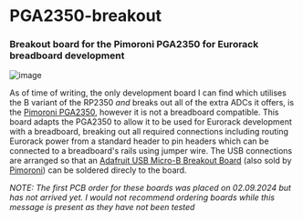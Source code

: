 # PGA2350-breakout
### Breakout board for the Pimoroni PGA2350 for Eurorack breadboard development

![image](https://github.com/user-attachments/assets/f13c7844-6c97-4d8e-98f1-39c315df7998)

As of time of writing, the only development board I can find which utilises the B variant of the RP2350 *and* breaks out all of the extra ADCs it offers, is the [Pimoroni PGA2350](https://shop.pimoroni.com/products/pga2350?variant=42092629229651), however it is not a breadboard compatible. 
This board adapts the PGA2350 to allow it to be used for Eurorack development with a breadboard, breaking out all required connections including routing Eurorack power from a standard header to pin headers which can be connected to a breadboard's rails using jumper wire. 
The USB connections are arranged so that an [Adafruit USB Micro-B Breakout Board](https://www.adafruit.com/product/1833) (also sold by [Pimoroni](https://shop.pimoroni.com/products/adafruit-usb-micro-b-breakout-board?variant=821196557)) can be soldered direcly to the board.

*NOTE: The first PCB order for these boards was placed on 02.09.2024 but has not arrived yet. I would not recommend ordering boards while this message is present as they have not been tested*
